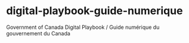 # digital-playbook-guide-numerique
Government of Canada Digital Playbook / Guide numérique du gouvernement du Canada
